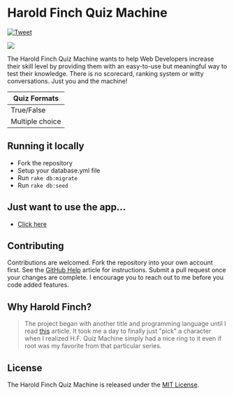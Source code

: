 # Harold Finch Quiz Machine
[![Tweet](https://img.shields.io/twitter/url/http/shields.io.svg?style=social)](https://twitter.com/intent/tweet?text=An%20open%20source%20Rails%20quiz%20application&url=https://github.com/OTR500miles2go/hf_quiz_machine)

![](https://github.com/OTR500miles2go/hf_quiz_machine/blob/master/app/assets/images/app-screenshot.png)

The Harold Finch Quiz Machine wants to help Web Developers increase their skill level by providing them with an easy-to-use but meaningful way to test their knowledge.  There is no scorecard, ranking system or witty conversations.  Just you and the machine!   

|Quiz Formats|
|---------------|
|True/False|
|Multiple choice|

## Running it locally

- Fork the repository
- Setup your database.yml file
- Run `rake db:migrate`
- Run `rake db:seed`

## Just want to use the app...
* [Click here](https://fierce-spire-88994.herokuapp.com)

## Contributing 
Contributions are welcomed.  Fork the repository into your own account first. See the [GitHub Help](https://help.github.com/articles/fork-a-repo/) article for instructions.  Submit a pull request once your changes are complete.  I encourage you to reach out to me before you code added features.
  
## Why Harold Finch?
>The project began with another title and programming language until I read [this](https://stackoverflow.blog/2017/03/28/realistic-developer-fiction/) article.  It took me a day to finally just "pick" a character when I realized H.F. Quiz Machine simply had a nice ring to it even if root was my favorite from that particular series.

## License
The Harold Finch Quiz Machine is released under the [MIT License](MIT-LICENSE).
